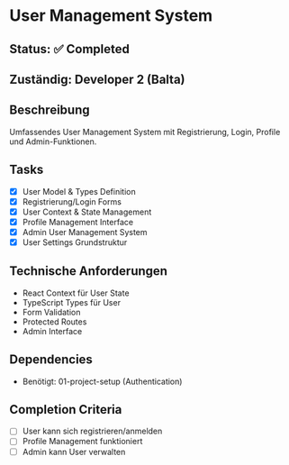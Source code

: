 # User Management System

## Status: ✅ Completed

## Zuständig: Developer 2 (Balta)

## Beschreibung
Umfassendes User Management System mit Registrierung, Login, Profile und Admin-Funktionen.

## Tasks
- [x] User Model & Types Definition
- [x] Registrierung/Login Forms
- [x] User Context & State Management
- [x] Profile Management Interface
- [x] Admin User Management System
- [x] User Settings Grundstruktur

## Technische Anforderungen
- React Context für User State
- TypeScript Types für User
- Form Validation
- Protected Routes
- Admin Interface

## Dependencies
- Benötigt: 01-project-setup (Authentication)

## Completion Criteria
- [ ] User kann sich registrieren/anmelden
- [ ] Profile Management funktioniert
- [ ] Admin kann User verwalten
